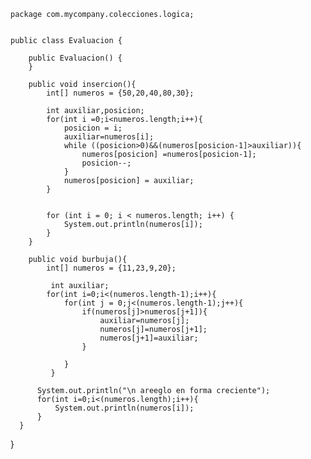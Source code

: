     
    package com.mycompany.colecciones.logica;
    
    
    public class Evaluacion {
    
        public Evaluacion() {
        }
        
        public void insercion(){
            int[] numeros = {50,20,40,80,30};
            
            int auxiliar,posicion;
            for(int i =0;i<numeros.length;i++){
                posicion = i;
                auxiliar=numeros[i];   
                while ((posicion>0)&&(numeros[posicion-1]>auxiliar)){
                    numeros[posicion] =numeros[posicion-1];
                    posicion--;
                }
                numeros[posicion] = auxiliar;
            }
            
            
            for (int i = 0; i < numeros.length; i++) {
                System.out.println(numeros[i]);
            }
        }
        
        public void burbuja(){
            int[] numeros = {11,23,9,20};
            
             int auxiliar;
            for(int i=0;i<(numeros.length-1);i++){
                for(int j = 0;j<(numeros.length-1);j++){
                    if(numeros[j]>numeros[j+1]){
                        auxiliar=numeros[j];
                        numeros[j]=numeros[j+1];
                        numeros[j+1]=auxiliar;
                    }
    
                }
             }
                      
          System.out.println("\n areeglo en forma creciente");
          for(int i=0;i<(numeros.length);i++){
              System.out.println(numeros[i]);
          }
      }
  }
